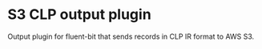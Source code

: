 # S3 CLP output plugin

Output plugin for fluent-bit that sends records in CLP IR format to AWS S3.

